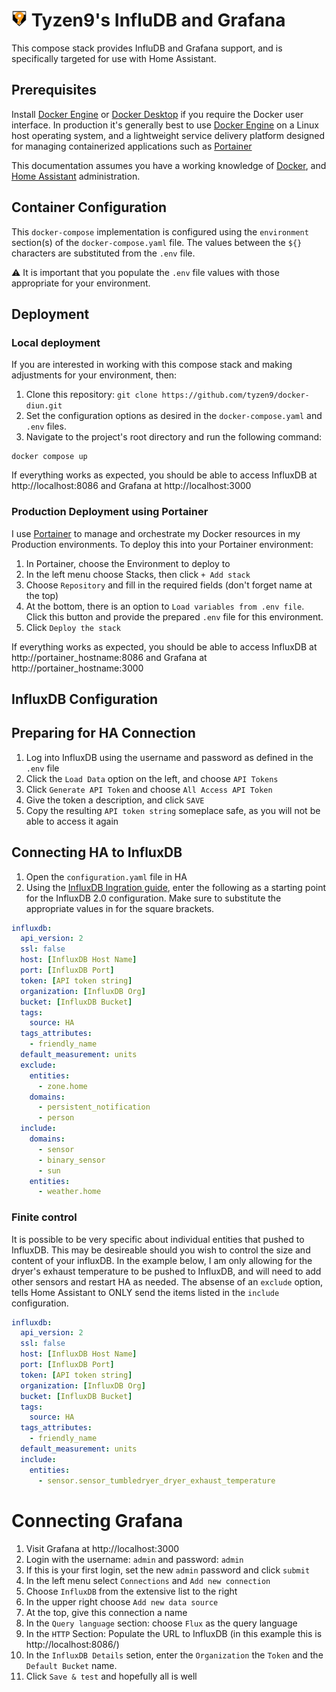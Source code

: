 <!-- <p align="center">
  <img src="https://crazymax.dev/diun/assets/meta/card.png" alt="Diun Logo" height="200"/>
</p> -->

# <img src="images/t9_logo.png" height="25"> Tyzen9's InfluDB and Grafana
This compose stack provides InfluDB and Grafana support, and is specifically targeted for use with Home Assistant.  

## Prerequisites
Install [Docker Engine](https://docs.docker.com/get-docker/) or [Docker Desktop](https://docs.docker.com/desktop/) if you require the Docker user interface.  In production it's generally best to use [Docker Engine](https://docs.docker.com/get-docker/) on a Linux host operating system, and a lightweight service delivery platform designed for managing containerized applications such as [Portainer](https://www.portainer.io/)

This documentation assumes you have a working knowledge of [Docker](https://www.docker.com/), and [Home Assistant](https://www.home-assistant.io/) administration.

## Container Configuration
This `docker-compose` implementation is configured using the `environment` section(s) of the `docker-compose.yaml` file.  The values between the `${}` characters are substituted from the `.env` file.  

⚠️ It is important that you populate the `.env` file values with those appropriate for your environment. 

## Deployment
### Local deployment

If you are interested in working with this compose stack and making adjustments for your environment, then:

1. Clone this repository: `git clone https://github.com/tyzen9/docker-diun.git`
1. Set the configuration options as desired in the `docker-compose.yaml` and `.env` files.
1. Navigate to the project's root directory and run the following command:

```
docker compose up
```

If everything works as expected, you should be able to access InfluxDB at http://localhost:8086 and Grafana at http://localhost:3000


### Production Deployment using Portainer
I use [Portainer](https://www.portainer.io/) to manage and orchestrate my Docker resources in my Production environments. To deploy this into your Portainer environment:

1. In Portainer, choose the Environment to deploy to
1. In the left menu choose Stacks, then click `+ Add stack`
1. Choose `Repository` and fill in the required fields (don't forget name at the top)
1. At the bottom, there is an option to `Load variables from .env file`. Click this button and provide the prepared `.env` file for this environment.
1. Click `Deploy the stack`

If everything works as expected, you should be able to access InfluxDB at http://portainer_hostname:8086 and Grafana at http://portainer_hostname:3000


## InfluxDB Configuration

## Preparing for HA Connection
1. Log into InfluxDB using the username and password as defined in the `.env` file
1. Click the `Load Data` option on the left, and choose `API Tokens`
1. Click `Generate API Token` and choose `All Access API Token`
1. Give the token a description, and click `SAVE`
1. Copy the resulting `API token string` someplace safe, as you will not be able to access it again

## Connecting HA to InfluxDB
1. Open the `configuration.yaml` file in HA
1. Using the [InfluxDB Ingration guide](https://www.home-assistant.io/integrations/influxdb/), enter the following as a starting point for the InfluxDB 2.0 configuration. Make sure to substitute the appropriate values in for the square brackets.

```yaml
influxdb:
  api_version: 2
  ssl: false
  host: [InfluxDB Host Name]
  port: [InfluxDB Port]
  token: [API token string]
  organization: [InfluxDB Org]
  bucket: [InfluxDB Bucket]
  tags:
    source: HA
  tags_attributes:
    - friendly_name
  default_measurement: units
  exclude:
    entities:
      - zone.home
    domains:
      - persistent_notification
      - person
  include:
    domains:
      - sensor
      - binary_sensor
      - sun
    entities:
      - weather.home
```
### Finite control
It is possible to be very specific about individual entities that pushed to InfluxDB.  This may be desireable should you wish to control the size and content of your influxDB.  In the example below, I am only allowing for the dryer's exhaust temperature to be pushed to InfluxDB, and will need to add other sensors and restart HA as needed.  The absense of an `exclude` option, tells Home Assistant to ONLY send the items listed in the `include` configuration.

```yaml
influxdb:
  api_version: 2
  ssl: false
  host: [InfluxDB Host Name]
  port: [InfluxDB Port]
  token: [API token string]
  organization: [InfluxDB Org]
  bucket: [InfluxDB Bucket]
  tags:
    source: HA
  tags_attributes:
    - friendly_name
  default_measurement: units
  include:
    entities:
      - sensor.sensor_tumbledryer_dryer_exhaust_temperature
```

# Connecting Grafana

1. Visit Grafana at http://localhost:3000
1. Login with the username: `admin` and password: `admin`
1. If this is your first login, set the new `admin` password and click `submit`
1. In the left menu select `Connections` and `Add new connection`
1. Choose `InfluxDB` from the extensive list to the right
1. In the upper right choose `Add new data source`
1. At the top, give this connection a name
1. In the `Query language` section: choose `Flux` as the query language
1. In the `HTTP` Section: Populate the URL to InfluxDB (in this example this is http://localhost:8086/)
1. In the `InfluxDB Details` setion, enter the `Organization` the `Token` and the `Default Bucket` name.
1. Click `Save & test` and hopefully all is well


